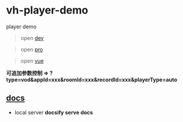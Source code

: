 # vh-player-demo
player demo

> open [dev](https://erluzi.github.io/vh-player-demo/dev/)

> open [pro](https://erluzi.github.io/vh-player-demo/pro/)

> open [vue](https://erluzi.github.io/vh-player-demo/vue3/)

**可追加参数控制 => ?type=vod&appId=xxx&roomId=xxx&recordId=xxx&playerType=auto**

## [docs](https://erluzi.github.io/vh-player-demo/#/)

- local server **docsify serve docs**
